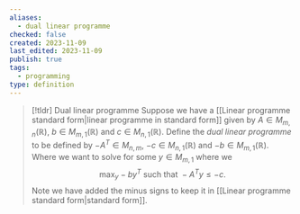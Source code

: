 ```yaml
---
aliases:
  - dual linear programme
checked: false
created: 2023-11-09
last_edited: 2023-11-09
publish: true
tags:
  - programming
type: definition
---
```

>[!tldr] Dual linear programme
>Suppose we have a [[Linear programme standard form|linear programme in standard form]] given by $A \in M_{m,n}(\mathbb{R})$, $b \in M_{m,1}(\mathbb{R})$ and $c \in M_{n,1}(\mathbb{R})$. Define the *dual linear programme* to be defined by $-A^T \in M_{n,m}$, $-c \in M_{n,1}(\mathbb{R})$ and $-b \in M_{m,1}(\mathbb{R})$. Where we want to solve for some $y \in M_{m,1}$ where we
>$$ \max_y -b y^T \mbox{ such that } -A^Ty \leq -c.$$
>Note we have added the minus signs to keep it in [[Linear programme standard form|standard form]].




